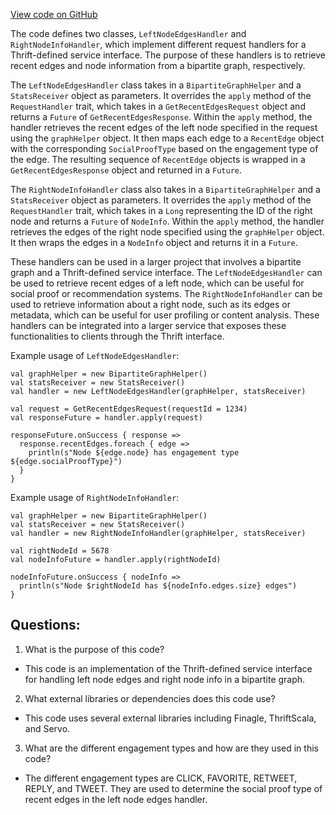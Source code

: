 [View code on GitHub](https://github.com/misbahsy/the-algorithm/src/scala/com/twitter/recos/graph_common/NodeInfoHandler.scala)

The code defines two classes, `LeftNodeEdgesHandler` and `RightNodeInfoHandler`, which implement different request handlers for a Thrift-defined service interface. The purpose of these handlers is to retrieve recent edges and node information from a bipartite graph, respectively. 

The `LeftNodeEdgesHandler` class takes in a `BipartiteGraphHelper` and a `StatsReceiver` object as parameters. It overrides the `apply` method of the `RequestHandler` trait, which takes in a `GetRecentEdgesRequest` object and returns a `Future` of `GetRecentEdgesResponse`. Within the `apply` method, the handler retrieves the recent edges of the left node specified in the request using the `graphHelper` object. It then maps each edge to a `RecentEdge` object with the corresponding `SocialProofType` based on the engagement type of the edge. The resulting sequence of `RecentEdge` objects is wrapped in a `GetRecentEdgesResponse` object and returned in a `Future`. 

The `RightNodeInfoHandler` class also takes in a `BipartiteGraphHelper` and a `StatsReceiver` object as parameters. It overrides the `apply` method of the `RequestHandler` trait, which takes in a `Long` representing the ID of the right node and returns a `Future` of `NodeInfo`. Within the `apply` method, the handler retrieves the edges of the right node specified using the `graphHelper` object. It then wraps the edges in a `NodeInfo` object and returns it in a `Future`. 

These handlers can be used in a larger project that involves a bipartite graph and a Thrift-defined service interface. The `LeftNodeEdgesHandler` can be used to retrieve recent edges of a left node, which can be useful for social proof or recommendation systems. The `RightNodeInfoHandler` can be used to retrieve information about a right node, such as its edges or metadata, which can be useful for user profiling or content analysis. These handlers can be integrated into a larger service that exposes these functionalities to clients through the Thrift interface. 

Example usage of `LeftNodeEdgesHandler`:
```
val graphHelper = new BipartiteGraphHelper()
val statsReceiver = new StatsReceiver()
val handler = new LeftNodeEdgesHandler(graphHelper, statsReceiver)

val request = GetRecentEdgesRequest(requestId = 1234)
val responseFuture = handler.apply(request)

responseFuture.onSuccess { response =>
  response.recentEdges.foreach { edge =>
    println(s"Node ${edge.node} has engagement type ${edge.socialProofType}")
  }
}
```

Example usage of `RightNodeInfoHandler`:
```
val graphHelper = new BipartiteGraphHelper()
val statsReceiver = new StatsReceiver()
val handler = new RightNodeInfoHandler(graphHelper, statsReceiver)

val rightNodeId = 5678
val nodeInfoFuture = handler.apply(rightNodeId)

nodeInfoFuture.onSuccess { nodeInfo =>
  println(s"Node $rightNodeId has ${nodeInfo.edges.size} edges")
}
```
## Questions: 
 1. What is the purpose of this code?
- This code is an implementation of the Thrift-defined service interface for handling left node edges and right node info in a bipartite graph.

2. What external libraries or dependencies does this code use?
- This code uses several external libraries including Finagle, ThriftScala, and Servo.

3. What are the different engagement types and how are they used in this code?
- The different engagement types are CLICK, FAVORITE, RETWEET, REPLY, and TWEET. They are used to determine the social proof type of recent edges in the left node edges handler.
